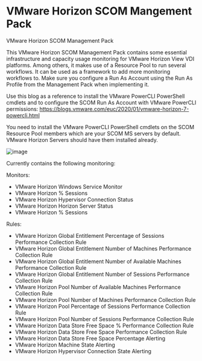 # VMware Horizon SCOM Mangement Pack
VMware Horizon SCOM Management Pack

This VMware Horizon SCOM Management Pack contains some essential infrastructure and capacity usage monitoring for VMware Horizon View VDI platforms. Among others, it makes use of a Resource Pool to run several workflows. It can be used as a framework to add more monitoring workflows to.
Make sure you configure a Run As Account using the Run As Profile from the Management Pack when implementing it.

Use this blog as a reference to install the VMware PowerCLI PowerShell cmdlets and to configure the SCOM Run As Account with VMware PowerCLI permissions: https://blogs.vmware.com/euc/2020/01/vmware-horizon-7-powercli.html

You need to install the VMware PowerCLI PowerShell cmdlets on the SCOM Resource Pool members which are your SCOM MS servers by default. VMware Horizon Servers should have them installed already.

![image](https://user-images.githubusercontent.com/76749035/154802989-481c4e6d-012d-4b43-a27c-ccbbf539e4d7.png)

Currently contains the following monitoring:

Monitors:
* VMware Horizon Windows Service Monitor
* VMware Horizon % Sessions
* VMware Horizon Hypervisor Connection Status
* VMware Horizon Horizon Server Status
* VMware Horizon % Sessions

Rules:
* VMware Horizon Global Entitlement Percentage of Sessions Performance Collection Rule
* VMware Horizon Global Entitlement Number of Machines Performance Collection Rule
* VMware Horizon Global Entitlement Number of Available Machines Performance Collection Rule
* VMware Horizon Global Entitlement Number of Sessions Performance Collection Rule
* VMware Horizon Pool Number of Available Machines Performance Collection Rule
* VMware Horizon Pool Number of Machines Performance Collection Rule
* VMware Horizon Pool Percentage of Sessions Performance Collection Rule
* VMware Horizon Pool Number of Sessions Performance Collection Rule
* VMware Horizon Data Store Free Space % Performance Collection Rule
* VMware Horizon Data Store Free Space Performance Collection Rule
* VMware Horizon Data Store Free Space Percentage Alerting
* VMware Horizon Machine State Alerting
* VMware Horizon Hypervisor Connection State Alerting
